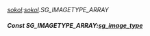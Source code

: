 _[sokol](../../modules/sokol/sokol-module.md):[sokol](../../modules/sokol/sokol-module.md).SG\_IMAGETYPE\_ARRAY_
##### Const SG\_IMAGETYPE\_ARRAY:[sg_image_type](../../modules/sokol/sokol-sg_image_type.md)
